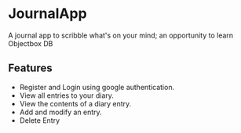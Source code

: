 # JournalApp
A journal app to scribble what's on your mind; an opportunity to learn Objectbox DB

Features
---------
* Register and Login using google authentication.
* View all entries to your diary.
* View the contents of a diary entry.
* Add and modify an entry.
* Delete Entry



